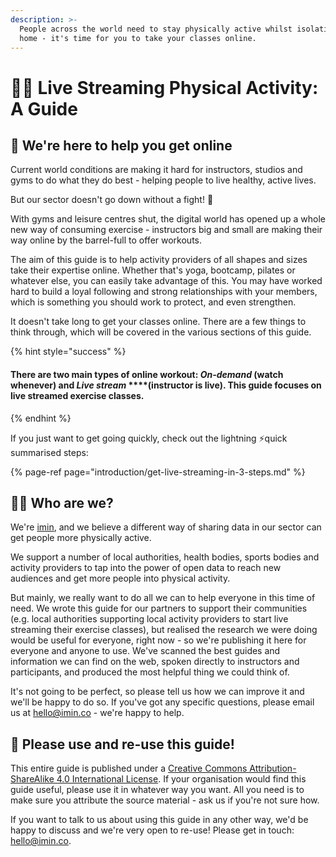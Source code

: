 ```yaml
---
description: >-
  People across the world need to stay physically active whilst isolating at
  home - it's time for you to take your classes online.
---
```


# 👩‍🏫 Live Streaming Physical Activity: A Guide

##  🤖 We're here to help you get online

Current world conditions are making it hard for instructors, studios and gyms to do what they do best - helping people to live healthy, active lives.

But our sector doesn't go down without a fight! 💪

With gyms and leisure centres shut, the digital world has opened up a whole new way of consuming exercise - instructors big and small are making their way online by the barrel-full to offer workouts. 

The aim of this guide is to help activity providers of all shapes and sizes take their expertise online. Whether that's yoga, bootcamp, pilates or whatever else, you can easily take advantage of this. You may have worked hard to build a loyal following and strong relationships with your members, which is something you should work to protect, and even strengthen.

It doesn't take long to get your classes online. There are a few things to think through, which will be covered in the various sections of this guide.

{% hint style="success" %}
#### There are two main types of online workout: _**On-demand**_ **\(watch whenever\)** and _**Live stream**_ ****\(instructor is live\)**.** This guide focuses on live streamed exercise classes.
{% endhint %}

If you just want to get going quickly, check out the lightning ⚡️quick summarised steps:

{% page-ref page="introduction/get-live-streaming-in-3-steps.md" %}

## 👨‍💻 Who are we?

We're [imin](https://www.imin.co/), and we believe a different way of sharing data in our sector can get people more physically active.

We support a number of local authorities, health bodies, sports bodies and activity providers to tap into the power of open data to reach new audiences and get more people into physical activity.

But mainly, we really want to do all we can to help everyone in this time of need. We wrote this guide for our partners to support their communities \(e.g. local authorities supporting local activity providers to start live streaming their exercise classes\), but realised the research we were doing would be useful for everyone, right now - so we're publishing it here for everyone and anyone to use. We've scanned the best guides and information we can find on the web, spoken directly to instructors and participants, and produced the most helpful thing we could think of.

It's not going to be perfect, so please tell us how we can improve it and we'll be happy to do so. If you've got any specific questions, please email us at hello@imin.co - we're happy to help.

## 🤝 Please use and re-use this guide!

This entire guide is published under a [Creative Commons Attribution-ShareAlike 4.0 International License](http://creativecommons.org/licenses/by-sa/4.0/). If your organisation would find this guide useful, please use it in whatever way you want. All you need is to make sure you attribute the source material - ask us if you're not sure how.

If you want to talk to us about using this guide in any other way, we'd be happy to discuss and we're very open to re-use! Please get in touch: hello@imin.co.

